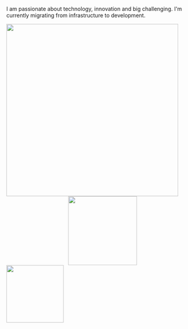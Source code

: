 <p> I am passionate about technology, innovation and big challenging. I'm currently migrating from infrastructure to development. </p>

<img height= "450em" src="https://raw.githubusercontent.com/abhisheknaiidu/abhisheknaiidu/master/code.gif" /> 

<center> <img height="180em" src="https://github-readme-stats.vercel.app/api?username=luisotvio11&show_icons=true&theme=tokyonight"/> </center> 
<img height="150em" src="https://github-readme-stats-eight-theta.vercel.app/api/top-langs/?username=luisotvio11&layout=compact&langs_count=8&theme=tokyonight&include_all_commits=true&count_private=true"/>

 



